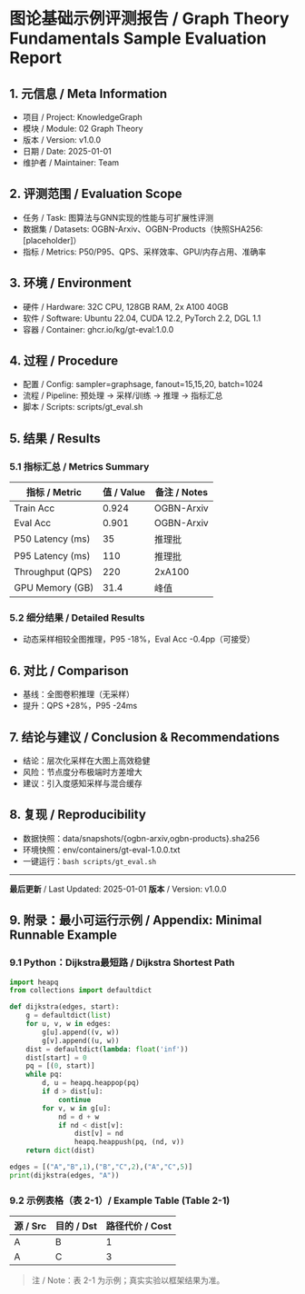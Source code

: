 # 图论基础示例评测报告 / Graph Theory Fundamentals Sample Evaluation Report

## 1. 元信息 / Meta Information

- 项目 / Project: KnowledgeGraph
- 模块 / Module: 02 Graph Theory
- 版本 / Version: v1.0.0
- 日期 / Date: 2025-01-01
- 维护者 / Maintainer: Team

## 2. 评测范围 / Evaluation Scope

- 任务 / Task: 图算法与GNN实现的性能与可扩展性评测
- 数据集 / Datasets: OGBN-Arxiv、OGBN-Products（快照SHA256: [placeholder]）
- 指标 / Metrics: P50/P95、QPS、采样效率、GPU/内存占用、准确率

## 3. 环境 / Environment

- 硬件 / Hardware: 32C CPU, 128GB RAM, 2x A100 40GB
- 软件 / Software: Ubuntu 22.04, CUDA 12.2, PyTorch 2.2, DGL 1.1
- 容器 / Container: ghcr.io/kg/gt-eval:1.0.0

## 4. 过程 / Procedure

- 配置 / Config: sampler=graphsage, fanout=15,15,20, batch=1024
- 流程 / Pipeline: 预处理 → 采样/训练 → 推理 → 指标汇总
- 脚本 / Scripts: scripts/gt_eval.sh

## 5. 结果 / Results

### 5.1 指标汇总 / Metrics Summary

| 指标 / Metric | 值 / Value | 备注 / Notes |
|---------------|-----------|--------------|
| Train Acc | 0.924 | OGBN-Arxiv |
| Eval Acc | 0.901 | OGBN-Arxiv |
| P50 Latency (ms) | 35 | 推理批 |
| P95 Latency (ms) | 110 | 推理批 |
| Throughput (QPS) | 220 | 2xA100 |
| GPU Memory (GB) | 31.4 | 峰值 |

### 5.2 细分结果 / Detailed Results

- 动态采样相较全图推理，P95 -18%，Eval Acc -0.4pp（可接受）

## 6. 对比 / Comparison

- 基线：全图卷积推理（无采样）
- 提升：QPS +28%，P95 -24ms

## 7. 结论与建议 / Conclusion & Recommendations

- 结论：层次化采样在大图上高效稳健
- 风险：节点度分布极端时方差增大
- 建议：引入度感知采样与混合缓存

## 8. 复现 / Reproducibility

- 数据快照：data/snapshots/{ogbn-arxiv,ogbn-products}.sha256
- 环境快照：env/containers/gt-eval-1.0.0.txt
- 一键运行：`bash scripts/gt_eval.sh`

---

**最后更新** / Last Updated: 2025-01-01
**版本** / Version: v1.0.0

## 9. 附录：最小可运行示例 / Appendix: Minimal Runnable Example

### 9.1 Python：Dijkstra最短路 / Dijkstra Shortest Path

```python
import heapq
from collections import defaultdict

def dijkstra(edges, start):
    g = defaultdict(list)
    for u, v, w in edges:
        g[u].append((v, w))
        g[v].append((u, w))
    dist = defaultdict(lambda: float('inf'))
    dist[start] = 0
    pq = [(0, start)]
    while pq:
        d, u = heapq.heappop(pq)
        if d > dist[u]:
            continue
        for v, w in g[u]:
            nd = d + w
            if nd < dist[v]:
                dist[v] = nd
                heapq.heappush(pq, (nd, v))
    return dict(dist)

edges = [("A","B",1),("B","C",2),("A","C",5)]
print(dijkstra(edges, "A"))
```

### 9.2 示例表格（表 2-1）/ Example Table (Table 2-1)

| 源 / Src | 目的 / Dst | 路径代价 / Cost |
|----------|------------|-----------------|
| A | B | 1 |
| A | C | 3 |

> 注 / Note：表 2-1 为示例；真实实验以框架结果为准。
